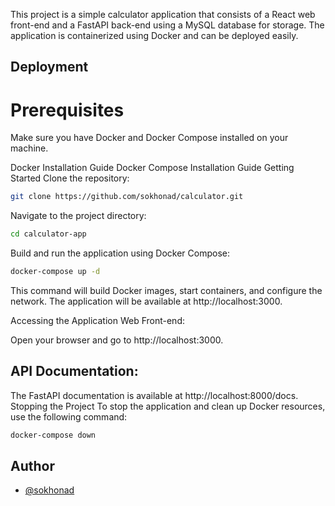 This project is a simple calculator application that consists of a React web front-end and a FastAPI back-end using a MySQL database for storage.
The application is containerized using Docker and can be deployed easily.

## Deployment
# Prerequisites

Make sure you have Docker and Docker Compose installed on your machine.

Docker Installation Guide
Docker Compose Installation Guide
Getting Started
Clone the repository:
```bash
git clone https://github.com/sokhonad/calculator.git
```
Navigate to the project directory:

```bash
cd calculator-app
```
Build and run the application using Docker Compose:

```bash
docker-compose up -d
```
This command will build Docker images, start containers, and configure the network. The application will be available at http://localhost:3000.

Accessing the Application
Web Front-end:

Open your browser and go to http://localhost:3000.

## API Documentation:

The FastAPI documentation is available at http://localhost:8000/docs.
Stopping the Project
To stop the application and clean up Docker resources, use the following command:

```bash
docker-compose down
```

## Author
- [@sokhonad](https://github.com/sokhonad)
